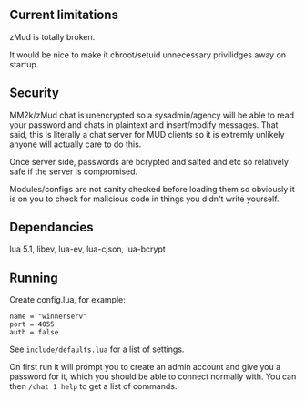 Current limitations
-------------------

zMud is totally broken.

It would be nice to make it chroot/setuid unnecessary privilidges away
on startup.


Security
--------

MM2k/zMud chat is unencrypted so a sysadmin/agency will be able to read
your password and chats in plaintext and insert/modify messages. That
said, this is literally a chat server for MUD clients so it is extremly
unlikely anyone will actually care to do this.

Once server side, passwords are bcrypted and salted and etc so
relatively safe if the server is compromised.

Modules/configs are not sanity checked before loading them so obviously
it is on you to check for malicious code in things you didn't write
yourself.


Dependancies
------------

lua 5.1, libev, lua-ev, lua-cjson, lua-bcrypt


Running
-------

Create config.lua, for example:

	name = "winnerserv"
	port = 4055
	auth = false

See `include/defaults.lua` for a list of settings.

On first run it will prompt you to create an admin account and give you
a password for it, which you should be able to connect normally with.
You can then `/chat 1 help` to get a list of commands.
